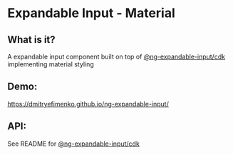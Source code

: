 # Expandable Input - Material

## What is it?
A expandable input component built on top of [@ng-expandable-input/cdk](https://github.com/DmitryEfimenko/ng-expandable-input/tree/master/projects/ng-expandable-input) implementing material styling

## Demo:
https://dmitryefimenko.github.io/ng-expandable-input/

## API:
See README for [@ng-expandable-input/cdk](https://github.com/DmitryEfimenko/ng-expandable-input/tree/master/projects/ng-expandable-input#api)
